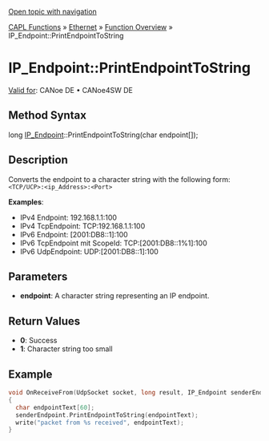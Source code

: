 [Open topic with navigation](../../../../../CANoeDEFamily.htm#Topics/CAPLFunctions/IP/Methods/CAPLfunctionPrintEndpointToString.md)

[CAPL Functions](../../CAPLfunctions.md) » [Ethernet](../CAPLEthernetStartPage.md) » [Function Overview](../CAPLfunctionsIPOverview.md) » IP_Endpoint::PrintEndpointToString

# IP_Endpoint::PrintEndpointToString

[Valid for](../../../Shared/FeatureAvailability.md):  CANoe DE • CANoe4SW DE

## Method Syntax

long [IP_Endpoint](../Objects/CAPLfunctionIPEndpoint.md)::PrintEndpointToString(char endpoint[]);

## Description

Converts the endpoint to a character string with the following form:
`<TCP/UCP>:<ip_Address>:<Port>`

**Examples**:

- IPv4 Endpoint: 192.168.1.1:100
- IPv4 TcpEndpoint: TCP:192.168.1.1:100
- IPv6 Endpoint: [2001:DB8::1]:100
- IPv6 TcpEndpoint mit ScopeId: TCP:[2001:DB8::1%1]:100
- IPv6 UdpEndpoint: UDP:[2001:DB8::1]:100

## Parameters

- **endpoint**: A character string representing an IP endpoint.

## Return Values

- **0**: Success
- **1**: Character string too small

## Example

```c
void OnReceiveFrom(UdpSocket socket, long result, IP_Endpoint senderEndpoint, byte buffer[], dword size)
{
  char endpointText[60];
  senderEndpoint.PrintEndpointToString(endpointText);
  write("packet from %s received", endpointText);
}
```
